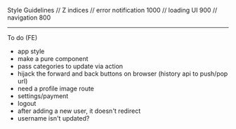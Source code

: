 Style Guidelines
// Z indices
// error notification 1000
// loading UI 900
// navigation 800

------------------------------

To do (FE)

- app style
- make <ImageGrid /> a pure component
- pass categories to update via action
- hijack the forward and back buttons on browser (history api to push/pop url)
- need a profile image route
- settings/payment
- logout
- after adding a new user, it doesn't redirect
- username isn't updated?
